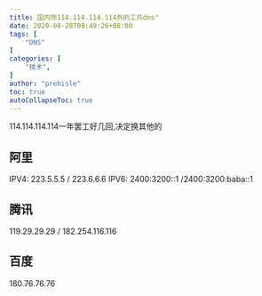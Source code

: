 ```yaml
---
title: 国内除114.114.114.114外的工共dns"
date: 2020-08-28T08:49:26+08:00
tags: [
    "DNS"
]
categories: [
    "技术",
]
author: "prehisle"
toc: true
autoCollapseToc: true
---
```


114.114.114.114一年罢工好几回,决定换其他的

## 阿里
IPV4: 223.5.5.5 / 223.6.6.6
IPV6: 2400:3200::1 /2400:3200:baba::1

## 腾讯
119.29.29.29 / 182.254.116.116

## 百度
180.76.76.76